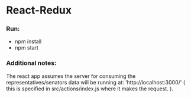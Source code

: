 # React-Redux

### Run:
 - npm install
 - npm start

### Additional notes:

The react app assumes the server for consuming the representatives/senators data will be running at: 'http://localhost:3000/'
( this is specified in  src/actions/index.js where it makes the request. ).
